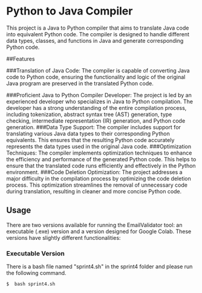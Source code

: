 # Python to Java Compiler

This project is a Java to Python compiler that aims to translate Java code into equivalent Python code. The compiler is designed to handle different data types, classes, and functions in Java and generate corresponding Python code.


##Features

###Translation of Java Code: 
The compiler is capable of converting Java code to Python code, ensuring the functionality and logic of the original Java program are preserved in the translated Python code.

###Proficient Java to Python Compiler Developer: 
The project is led by an experienced developer who specializes in Java to Python compilation. The developer has a strong understanding of the entire compilation process, including tokenization, abstract syntax tree (AST) generation, type checking, intermediate representation (IR) generation, and Python code generation.
###Data Type Support: 
The compiler includes support for translating various Java data types to their corresponding Python equivalents. This ensures that the resulting Python code accurately represents the data types used in the original Java code.
###Optimization Techniques: 
The compiler implements optimization techniques to enhance the efficiency and performance of the generated Python code. This helps to ensure that the translated code runs efficiently and effectively in the Python environment.
###Code Deletion Optimization: 
The project addresses a major difficulty in the compilation process by optimizing the code deletion process. This optimization streamlines the removal of unnecessary code during translation, resulting in cleaner and more concise Python code.

## Usage

There are two versions available for running the EmailValidator tool: an executable (.exe) version and a version designed for Google Colab. These versions have slightly different functionalities:

### Executable Version

There is a bash file named "sprint4.sh" in the sprint4 folder and please run the following command.

```python
$  bash sprint4.sh
```

